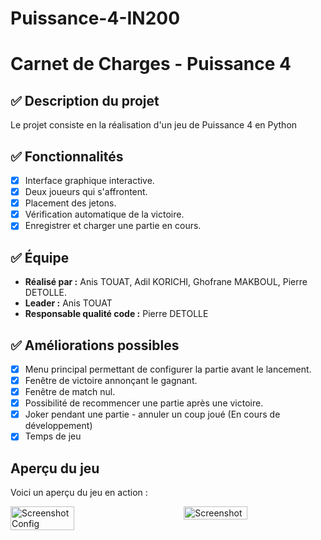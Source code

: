 # Puissance-4-IN200

# Carnet de Charges - Puissance 4
## ✅ Description du projet
Le projet consiste en la réalisation d'un jeu de Puissance 4 en Python

## ✅ Fonctionnalités
- [x] Interface graphique interactive.
- [x] Deux joueurs qui s'affrontent.
- [x] Placement des jetons.
- [x] Vérification automatique de la victoire.
- [x] Enregistrer et charger une partie en cours.

## ✅ Équipe
- **Réalisé par :** Anis TOUAT, Adil KORICHI, Ghofrane MAKBOUL, Pierre DETOLLE.
- **Leader :** Anis TOUAT
- **Responsable qualité code :** Pierre DETOLLE


## ✅ Améliorations possibles
- [x] Menu principal permettant de configurer la partie avant le lancement.
- [x] Fenêtre de victoire annonçant le gagnant.
- [x] Fenêtre de match nul.
- [x] Possibilité de recommencer une partie après une victoire.
- [x] Joker pendant une partie - annuler un coup joué (En cours de développement)
- [x] Temps de jeu

## Aperçu du jeu
Voici un aperçu du jeu en action :

<div style="display: flex; justify-content: space-between;">
  <img src="ressources/SCREENSHOT_CONFIG.pg" alt="Screenshot Config" width="45%" />
  <img src="ressources/screenshot.pg" alt="Screenshot" width="45%" />
</div>




